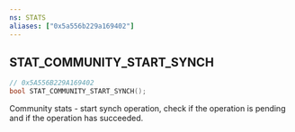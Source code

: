 ```yaml
---
ns: STATS
aliases: ["0x5a556b229a169402"]
---
```

## STAT_COMMUNITY_START_SYNCH

```c
// 0x5A556B229A169402
bool STAT_COMMUNITY_START_SYNCH();
```

Community stats - start synch operation, check if the operation is pending and if the operation has succeeded.

